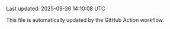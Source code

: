 Last updated: 2025-09-26 14:10:08 UTC

This file is automatically updated by the GitHub Action workflow.
